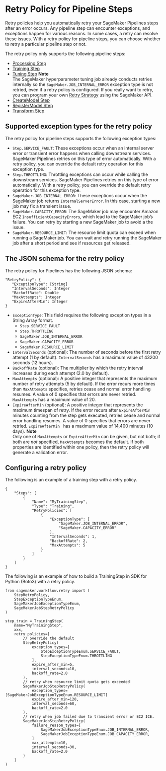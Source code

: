# Retry Policy for Pipeline Steps<a name="pipelines-retry-policy"></a>

Retry policies help you automatically retry your SageMaker Pipelines steps after an error occurs\. Any pipeline step can encounter exceptions, and exceptions happen for various reasons\. In some cases, a retry can resolve these issues\. With a retry policy for pipeline steps, you can choose whether to retry a particular pipeline step or not\.

The retry policy only supports the following pipeline steps:
+ [Processing Step](build-and-manage-steps.md#step-type-processing) 
+ [Training Step](build-and-manage-steps.md#step-type-training) 
+ [Tuning Step](build-and-manage-steps.md#step-type-tuning) 
**Note**  
The SageMaker hyperparameter tuning job already conducts retries internally so the `SageMaker.JOB_INTERNAL_ERROR` exception type is not retried, even if a retry policy is configured\. If you really want to retry, you can program your own [ Retry Strategy](https://docs.aws.amazon.com/sagemaker/latest/APIReference/API_RetryStrategy.html) using the SageMaker API\.
+ [CreateModel Step](build-and-manage-steps.md#step-type-create-model) 
+ [RegisterModel Step](build-and-manage-steps.md#step-type-register-model) 
+ [Transform Step](build-and-manage-steps.md#step-type-transform) 



## Supported exception types for the retry policy<a name="pipelines-retry-policy-supported-exceptions"></a>

The retry policy for pipeline steps supports the following exception types:
+ `Step.SERVICE_FAULT`: These exceptions occur when an internal server error or transient error happens when calling downstream services\. SageMaker Pipelines retries on this type of error automatically\. With a retry policy, you can override the default retry operation for this exception type\.
+ `Step.THROTTLING`: Throttling exceptions can occur while calling the downstream services\. SageMaker Pipelines retries on this type of error automatically\. With a retry policy, you can override the default retry operation for this exception type\.
+ `SageMaker.JOB_INTERNAL_ERROR`: These exceptions occur when the SageMaker job returns `InternalServerError`\. In this case, starting a new job may fix a transient issue\.
+ `SageMaker.CAPACITY_ERROR`: The SageMaker job may encounter Amazon EC2 `InsufficientCapacityErrors`, which lead to the SageMaker job’s failure\. You can retry by starting a new SageMaker job to avoid a the issue\. 
+ `SageMaker.RESOURCE_LIMIT`: The resource limit quota can exceed when running a SageMaker job\. You can wait and retry running the SageMaker job after a short period and see if resources get released\.

## The JSON schema for the retry policy<a name="pipelines-retry-policy-json-schema"></a>

The retry policy for Pipelines has the following JSON schema:

```
"RetryPolicy": {
   "ExceptionType": [String]
   "IntervalSeconds": Integer
   "BackoffRate": Double
   "MaxAttempts": Integer
   "ExpireAfterMin": Integer
}
```
+ `ExceptionType`: This field requires the following exception types in a String Array format\.
  + `Step.SERVICE_FAULT`
  + `Step.THROTTLING`
  + `SageMaker.JOB_INTERNAL_ERROR`
  + `SageMaker.CAPACITY_ERROR`
  + `SageMaker.RESOURCE_LIMIT`
+ `IntervalSeconds` \(optional\): The number of seconds before the first retry attempt \(1 by default\)\. `IntervalSeconds` has a maximum value of 43200 seconds \(12 hours\)\.
+ `BackoffRate` \(optional\): The multiplier by which the retry interval increases during each attempt \(2\.0 by default\)\.
+ `MaxAttempts` \(optional\): A positive integer that represents the maximum number of retry attempts \(5 by default\)\. If the error recurs more times than `MaxAttempts` specifies, retries cease and normal error handling resumes\. A value of 0 specifies that errors are never retried\. `MaxAttempts` has a maximum value of 20\.
+ `ExpireAfterMin` \(optional\): A positive integer that represents the maximum timespan of retry\. If the error recurs after `ExpireAfterMin` minutes counting from the step gets executed, retries cease and normal error handling resumes\. A value of 0 specifies that errors are never retried\. `ExpireAfterMin ` has a maximum value of 14,400 minutes \(10 days\)\.
**Note**  
Only one of `MaxAttempts` or `ExpireAfterMin` can be given, but not both; if both are *not* specified, `MaxAttempts` becomes the default\. If both properties are identified within one policy, then the retry policy will generate a validation error\.

## Configuring a retry policy<a name="pipelines-configuring-retry-policy"></a>

The following is an example of a training step with a retry policy\.

```
{
    "Steps": [
        {
            "Name": "MyTrainingStep",
            "Type": "Training",
            "RetryPolicies": [
                {
                    "ExceptionType": [
                        "SageMaker.JOB_INTERNAL_ERROR",
                        "SageMaker.CAPACITY_ERROR"
                    ],
                    "IntervalSeconds": 1,
                    "BackoffRate": 2,
                    "MaxAttempts": 5
                }
            ]
        }
    ]
}
```



The following is an example of how to build a TrainingStep in SDK for Python \(Boto3\) with a retry policy\.

```
from sagemaker.workflow.retry import (
    StepRetryPolicy, 
    StepExceptionTypeEnum,
    SageMakerJobExceptionTypeEnum,
    SageMakerJobStepRetryPolicy
)

step_train = TrainingStep(
    name="MyTrainingStep",
    xxx,
    retry_policies=[
        // override the default 
        StepRetryPolicy(
            exception_types=[
                StepExceptionTypeEnum.SERVICE_FAULT, 
                StepExceptionTypeEnum.THROTTLING
            ],
            expire_after_min=5,
            interval_seconds=10,
            backoff_rate=2.0 
        ),
        // retry when resource limit quota gets exceeded
        SageMakerJobStepRetryPolicy(
            exception_types=[SageMakerJobExceptionTypeEnum.RESOURCE_LIMIT]
            expire_after_min=120,
            interval_seconds=60,
            backoff_rate=2.0
        ),
        // retry when job failed due to transient error or EC2 ICE.
        SageMakerJobStepRetryPolicy(
            failure_reason_types=[
                SageMakerJobExceptionTypeEnum.JOB_INTERNAL_ERROR,
                SageMakerJobExceptionTypeEnum.JOB_CAPACITY_ERROR,
            ]
            max_attempts=10,
            interval_seconds=30,
            backoff_rate=2.0
        )
    ]
)
```